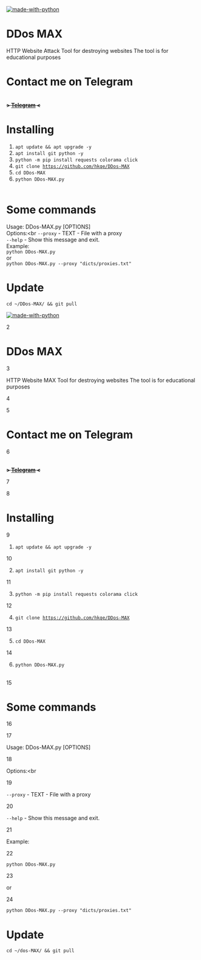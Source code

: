[![made-with-python](https://img.shields.io/badge/Made%20with-Python-1f425f.svg)](https://www.python.org/) 
# DDos MAX
HTTP Website Attack Tool for destroying websites The tool is for educational purposes

# Contact me on Telegram
<br><b>~~> <a href="https://t.me/E999G">Telegram</a> <~~</b><br>

# Installing
1. <code>apt update && apt upgrade -y</code>
2. <code>apt install git python -y</code> 
3. <code>python -m pip install requests colorama click</code>
4. <code>git clone https://github.com/hkqe/DDos-MAX</code>
5. <code>cd DDos-MAX</code>
6. <code>python DDos-MAX.py</code><br><br>
# Some commands

Usage: DDos-MAX.py [OPTIONS]<br>
Options:<br
<code>--proxy</code> - TEXT - File with a proxy<br>
<code>--help</code> - Show this message and exit.<br>
Example:<br>
<code>python DDos-MAX.py</code><br>
or<br>
<code>python DDos-MAX.py --proxy "dicts/proxies.txt"</code><br>



# Update
<code>cd ~/DDos-MAX/ && git pull</code>



[![made-with-python](https://img.shields.io/badge/Made%20with-Python-1f425f.svg)](https://www.python.org/) 

2

# DDos MAX

3

HTTP Website MAX Tool for destroying websites The tool is for educational purposes

4



5

# Contact me on Telegram

6

<br><b>~~> <a href="https://t.me/E999G">Telegram</a> <~~</b><br>

7



8

# Installing

9

1. <code>apt update && apt upgrade -y</code>

10

2. <code>apt install git python -y</code> 

11

3. <code>python -m pip install requests colorama click</code>

12

4. <code>git clone https://github.com/hkqe/DDos-MAX</code>

13

5. <code>cd DDos-MAX</code>

14

6. <code>python DDos-MAX.py</code><br><br>

15

# Some commands

16



17

Usage: DDos-MAX.py [OPTIONS]<br>

18

Options:<br

19

<code>--proxy</code> - TEXT - File with a proxy<br>

20

<code>--help</code> - Show this message and exit.<br>

21

Example:<br>

22

<code>python DDos-MAX.py</code><br>

23

or<br>

24

<code>python DDos-MAX.py --proxy "dicts/proxies.txt"</code><br>


# Update
<code>cd ~/dos-MAX/ && git pull</code>
